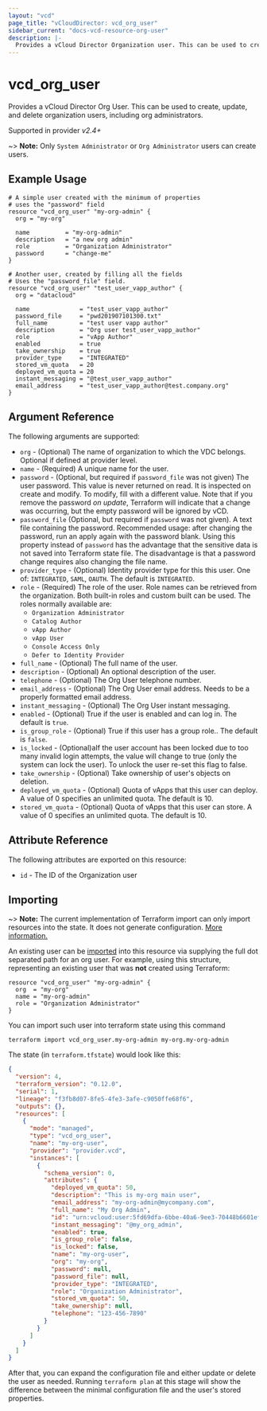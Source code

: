 ```yaml
---
layout: "vcd"
page_title: "vCloudDirector: vcd_org_user"
sidebar_current: "docs-vcd-resource-org-user"
description: |-
  Provides a vCloud Director Organization user. This can be used to create, update, and delete organization users.
---
```


# vcd\_org\_user

Provides a vCloud Director Org User. This can be used to create, update, and delete organization users, including org administrators.

Supported in provider *v2.4+*

~> **Note:** Only `System Administrator` or `Org Administrator` users can create users.

## Example Usage

```hcl
# A simple user created with the minimum of properties
# uses the "password" field
resource "vcd_org_user" "my-org-admin" {
  org = "my-org"

  name          = "my-org-admin"
  description   = "a new org admin"
  role          = "Organization Administrator"
  password      = "change-me"
}

# Another user, created by filling all the fields
# Uses the "password_file" field.
resource "vcd_org_user" "test_user_vapp_author" {
  org = "datacloud"
  
  name              = "test_user_vapp_author"
  password_file     = "pwd201907101300.txt"
  full_name         = "test user vapp author"
  description       = "Org user test_user_vapp_author"
  role              = "vApp Author"
  enabled           = true
  take_ownership    = true
  provider_type     = "INTEGRATED"
  stored_vm_quota   = 20
  deployed_vm_quota = 20
  instant_messaging = "@test_user_vapp_author"
  email_address     = "test_user_vapp_author@test.company.org"
}
```

## Argument Reference

The following arguments are supported:

* `org` - (Optional) The name of organization to which the VDC belongs. Optional if defined at provider level.
* `name` - (Required) A unique name for the user.
* `password` - (Optional, but required if `password_file` was not given) The user password. This value is never returned 
  on read. It is inspected on create and modify. To modify, fill with a different value. Note that if you remove the 
  password *on update*, Terraform will indicate that a change was occurring, but the empty password will be ignored by vCD.
* `password_file` (Optional, but required if `password` was not given). A text file containing the password. Recommended
  usage: after changing the password, run an apply again with the password blank.
  Using this property instead of `password` has the advantage that the sensitive data is not saved into Terraform state 
  file. The disadvantage is that a password change requires also changing the file name.
* `provider_type` - (Optional) Identity provider type for this this user. One of: `INTEGRATED`, `SAML`, `OAUTH`. The default
   is `INTEGRATED`.
* `role` - (Required) The role of the user. Role names can be retrieved from the organization. Both built-in roles and
  custom built can be used. The roles normally available are:
    * `Organization Administrator`
    * `Catalog Author`
    * `vApp Author`
    * `vApp User`
    * `Console Access Only`
    * `Defer to Identity Provider`
* `full_name` - (Optional) The full name of the user.
* `description` - (Optional) An optional description of the user.
* `telephone` - (Optional) The Org User telephone number.
* `email_address` - (Optional) The Org User email address. Needs to be a properly formatted email address.
* `instant_messaging` - (Optional) The Org User instant messaging.
* `enabled` - (Optional) True if the user is enabled and can log in. The default is `true`.
* `is_group_role` - (Optional) True if this user has a group role.. The default is `false`.
* `is_locked` - (Optional)aIf the user account has been locked due to too many invalid login attempts, the value will 
  change to true (only the system can lock the user). To unlock the user re-set this flag to false. 
* `take_ownership` - (Optional) Take ownership of user's objects on deletion.
* `deployed_vm_quota` - (Optional) Quota of vApps that this user can deploy. A value of 0 specifies an unlimited quota.
  The default is 10.
* `stored_vm_quota` - (Optional) Quota of vApps that this user can store. A value of 0 specifies an unlimited quota.
  The default is 10.

## Attribute Reference

The following attributes are exported on this resource:

* `id` - The ID of the Organization user

## Importing

~> **Note:** The current implementation of Terraform import can only import resources into the state. It does not generate
configuration. [More information.][docs-import]

An existing user can be [imported][docs-import] into this resource via supplying the full dot separated path for an
org user. For example, using this structure, representing an existing user that was **not** created using Terraform:

```hcl
resource "vcd_org_user" "my-org-admin" {
  org  = "my-org"
  name = "my-org-admin"
  role = "Organization Administrator"
}
```

You can import such user into terraform state using this command

```
terraform import vcd_org_user.my-org-admin my-org.my-org-admin
```

[docs-import]:https://www.terraform.io/docs/import/

The state (in `terraform.tfstate`) would look like this:

```json
{
  "version": 4,
  "terraform_version": "0.12.0",
  "serial": 1,
  "lineage": "f3fb8d07-8fe5-4fe3-3afe-c9050ffe68f6",
  "outputs": {},
  "resources": [
    {
      "mode": "managed",
      "type": "vcd_org_user",
      "name": "my-org-user",
      "provider": "provider.vcd",
      "instances": [
        {
          "schema_version": 0,
          "attributes": {
            "deployed_vm_quota": 50,
            "description": "This is my-org main user",
            "email_address": "my-org-admin@mycompany.com",
            "full_name": "My Org Admin",
            "id": "urn:vcloud:user:5fd69dfa-6bbe-40a6-9ee3-70448b6601ef",
            "instant_messaging": "@my_org_admin",
            "enabled": true,
            "is_group_role": false,
            "is_locked": false,
            "name": "my-org-user",
            "org": "my-org",
            "password": null,
            "password_file": null,
            "provider_type": "INTEGRATED",
            "role": "Organization Administrator",
            "stored_vm_quota": 50,
            "take_ownership": null,
            "telephone": "123-456-7890"
          }
        }
      ]
    }
  ]
}
```

After that, you can expand the configuration file and either update or delete the user as needed. Running `terraform plan`
at this stage will show the difference between the minimal configuration file and the user's stored properties.
